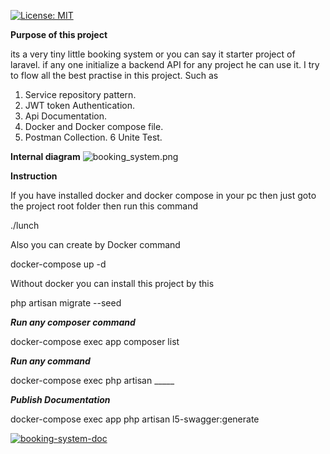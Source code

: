 [![License: MIT](https://img.shields.io/badge/License-MIT-yellow.svg)](https://opensource.org/licenses/MIT)

**Purpose of this project**

its a very tiny little booking system or you can say it  starter project of laravel. if any one initialize a backend API
for any project he can use it. I try to flow all the best practise in this project.
Such as 
1. Service repository pattern.
2. JWT token Authentication.
3. Api Documentation.
4. Docker and Docker compose file.
5. Postman Collection.
6  Unite Test.


**Internal diagram**
![booking_system.png](https://eastceylon.com/images/2021/04/14/booking_system.png)


**Instruction**

If you have installed docker and docker compose  in your pc
then just goto the project root folder then run this command

./lunch

Also you can create by Docker command
 
 docker-compose up -d

Without docker you can install this project by this 
 
php artisan migrate --seed


***Run any composer command***

docker-compose exec app composer list

***Run any command***

docker-compose exec php artisan _____


***Publish Documentation***

docker-compose exec app php artisan l5-swagger:generate

<a href="https://ibb.co/hfvQdKN"><img src="https://i.ibb.co/4dxvSjL/booking-system-doc.png" alt="booking-system-doc" border="0"></a>





